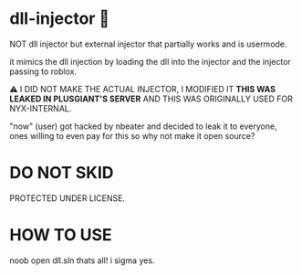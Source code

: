 # dll-injector 💯

NOT dll injector but external injector that partially works and is usermode.

it mimics the dll injection by loading the dll into the injector and the injector passing to roblox.

⚠️ I DID NOT MAKE THE ACTUAL INJECTOR, I MODIFIED IT **THIS WAS LEAKED IN PLUSGIANT'S SERVER** AND 
THIS WAS ORIGINALLY USED FOR NYX-INTERNAL. 

"now" (user) got hacked by nbeater and decided to leak it to everyone, ones willing to even pay for this so why not make it open source?

# DO NOT SKID #

PROTECTED UNDER LICENSE. 

# HOW TO USE #

noob open dll.sln thats all! i sigma yes.
